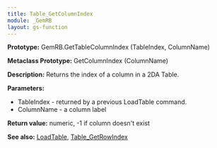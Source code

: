 ```yaml
---
title: Table_GetColumnIndex
module: _GemRB
layout: gs-function
---
```


**Prototype:** GemRB.GetTableColumnIndex (TableIndex, ColumnName)

**Metaclass Prototype:** GetColumnIndex (ColumnName)

**Description:** Returns the index of a column in a 2DA Table.

**Parameters:**
  * TableIndex - returned by a previous LoadTable command.
  * ColumnName - a column label

**Return value:** numeric, -1 if column doesn't exist

**See also:** [LoadTable](LoadTable.md), [Table_GetRowIndex](Table_GetRowIndex.md)

